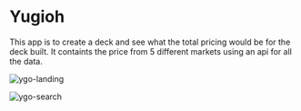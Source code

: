 # Yugioh

This app is to create a deck and see what the total pricing would be for the deck built. 
It containts the price from 5 different markets using an api for all the data.

![ygo-landing](https://github.com/user-attachments/assets/38e06cf7-9370-4a40-adce-c8ad89c942d3)

![ygo-search](https://github.com/user-attachments/assets/5fdd1397-b590-4679-a1b0-26e95604423b)
